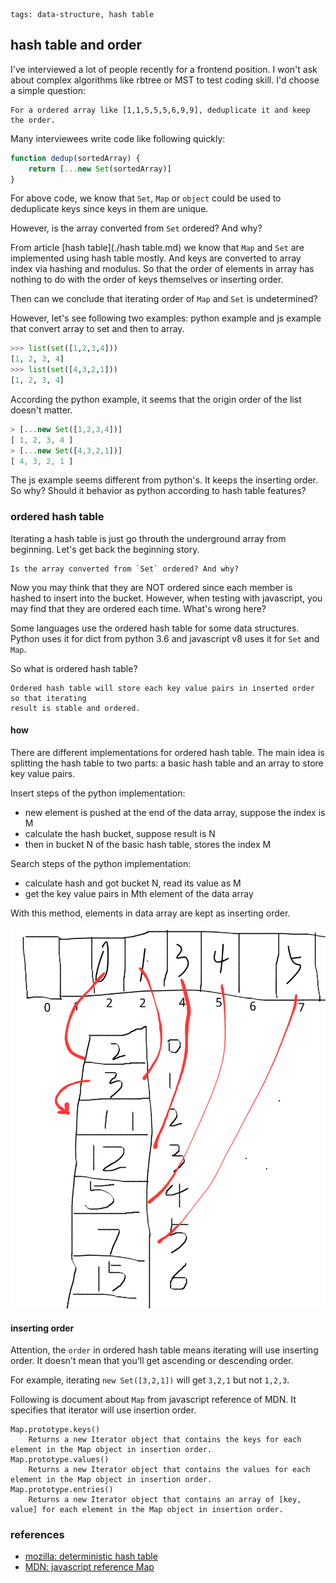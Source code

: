 ```metadata
tags: data-structure, hash table
```

## hash table and order

I've interviewed a lot of people recently for a frontend position. I won't ask about
 complex algorithms like rbtree or MST to test coding skill. I'd choose a simple
 question:

    For a ordered array like [1,1,5,5,5,6,9,9], deduplicate it and keep the order.

Many interviewees write code like following quickly:

```js
function dedup(sortedArray) {
    return [...new Set(sortedArray)]
}
```

For above code, we know that `Set`, `Map` or `object` could be used to deduplicate
 keys since keys in them are unique.

However, is the array converted from `Set` ordered? And why?

From article [hash table](./hash table.md) we know that `Map` and `Set` are implemented
 using hash table mostly. And keys are converted to array index via hashing and modulus.
So that the order of elements in array has nothing to do with the order of keys themselves
 or inserting order.

Then can we conclude that iterating order of `Map` and `Set` is undetermined?

However, let's see following two examples: python example and js example that convert
 array to set and then to array.

``` python
>>> list(set([1,2,3,4]))
[1, 2, 3, 4]
>>> list(set([4,3,2,1]))
[1, 2, 3, 4]
```

According the python example, it seems that the origin order of the list doesn't matter.

```js
> [...new Set([1,2,3,4])]
[ 1, 2, 3, 4 ]
> [...new Set([4,3,2,1])]
[ 4, 3, 2, 1 ]
```

The js example seems different from python's. It keeps the inserting order. So why? Should
 it behavior as python according to hash table features?

### ordered hash table
Iterating a hash table is just go throuth the underground array from beginning. Let's
 get back the beginning story.

    Is the array converted from `Set` ordered? And why?

Now you may think that they are NOT ordered since each member is hashed to insert into
 the bucket. However, when testing with javascript, you may find that they are ordered
 each time. What's wrong here?

Some languages use the ordered hash table for some data structures. Python uses it for
 dict from python 3.6 and javascript v8 uses it for `Set` and `Map`.

So what is ordered hash table?

    Ordered hash table will store each key value pairs in inserted order so that iterating
    result is stable and ordered.

#### how
There are different implementations for ordered hash table. The main idea is splitting
 the hash table to two parts: a basic hash table and an array to store key value pairs.

Insert steps of the python implementation:

- new element is pushed at the end of the data array, suppose the index is M
- calculate the hash bucket, suppose result is N
- then in bucket N of the basic hash table, stores the index M

Search steps of the python implementation:

- calculate hash and got bucket N, read its value as M
- get the key value pairs in Mth element of the data array

With this method, elements in data array are kept as inserting order.

![ordered hash table](./images/hash-2.png)

#### inserting order
Attention, the `order` in ordered hash table means iterating will use inserting order.
 It doesn't mean that you'll get ascending or descending order.

For example, iterating `new Set([3,2,1])` will get `3,2,1` but not `1,2,3`.

Following is document about `Map` from javascript reference of MDN. It specifies that
 iterator will use insertion order.

```
Map.prototype.keys()
    Returns a new Iterator object that contains the keys for each element in the Map object in insertion order.
Map.prototype.values()
    Returns a new Iterator object that contains the values for each element in the Map object in insertion order.
Map.prototype.entries()
    Returns a new Iterator object that contains an array of [key, value] for each element in the Map object in insertion order.
```

### references
- [mozilla: deterministic hash table](https://wiki.mozilla.org/User:Jorend/Deterministic_hash_tables)
- [MDN: javascript reference Map](https://developer.mozilla.org/en-US/docs/Web/JavaScript/Reference/Global_Objects/Map)
